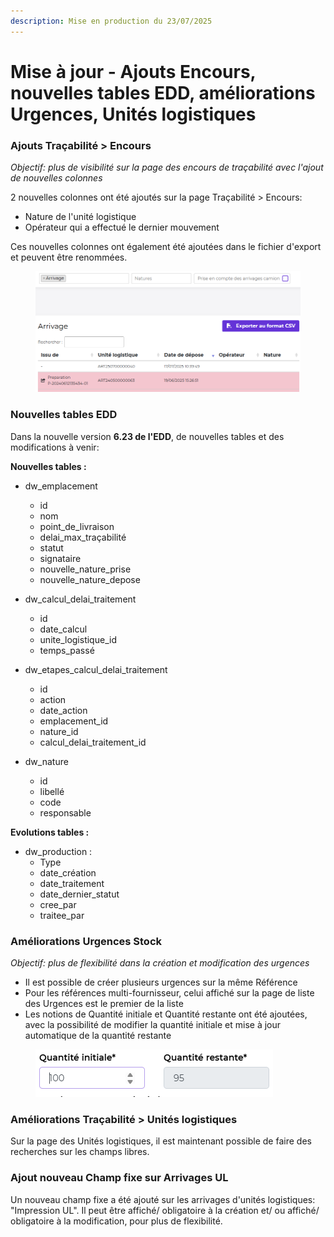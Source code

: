 ```yaml
---
description: Mise en production du 23/07/2025
---
```


# Mise à jour - Ajouts Encours, nouvelles tables EDD, améliorations Urgences, Unités logistiques

### Ajouts Traçabilité > Encours

_Objectif: plus de visibilité sur la page des encours de traçabilité avec l'ajout de nouvelles colonnes_

2 nouvelles colonnes ont été ajoutés sur la page Traçabilité > Encours:

* Nature de l'unité logistique
* Opérateur qui a effectué le dernier mouvement

Ces nouvelles colonnes ont également été ajoutées dans le fichier d'export et peuvent être renommées.

<figure><img src="../../.gitbook/assets/image (157).png" alt=""><figcaption></figcaption></figure>

### Nouvelles tables EDD

Dans la nouvelle version **6.23 de l'EDD**, de nouvelles tables et des modifications à venir:

**Nouvelles tables :**

* dw\_emplacement
  * id
  * nom
  * point\_de\_livraison
  * delai\_max\_traçabilité
  * statut
  * signataire
  * nouvelle\_nature\_prise
  * nouvelle\_nature\_depose
* dw\_calcul\_delai\_traitement
  * id
  * date\_calcul
  * unite\_logistique\_id
  * temps\_passé
* dw\_etapes\_calcul\_delai\_traitement
  * id
  * action
  * date\_action
  * emplacement\_id
  * nature\_id
  * calcul\_delai\_traitement\_id
*   dw\_nature

    * id
    * libellé
    * code
    * responsable



**Evolutions tables :**

* dw\_production :
  * Type
  * date\_création
  * date\_traitement
  * date\_dernier\_statut
  * cree\_par
  * traitee\_par



### Améliorations Urgences Stock

_Objectif: plus de flexibilité dans la création et modification des urgences_

* Il est possible de créer plusieurs urgences sur la même Référence
* Pour les références multi-fournisseur, celui affiché sur la page de liste des Urgences est le premier de la liste
* Les notions de Quantité initiale et Quantité restante ont été ajoutées, avec la possibilité de modifier la quantité initiale et mise à jour automatique de la quantité restante

<figure><img src="../../.gitbook/assets/image (156).png" alt=""><figcaption></figcaption></figure>



### Améliorations Traçabilité > Unités logistiques

Sur la page des Unités logistiques, il est maintenant possible de faire des recherches sur les champs libres.



### Ajout nouveau Champ fixe sur Arrivages UL

Un nouveau champ fixe a été ajouté sur les arrivages d'unités logistiques: "Impression UL". Il peut être affiché/ obligatoire à la création et/ ou affiché/ obligatoire à la modification, pour plus de flexibilité.


